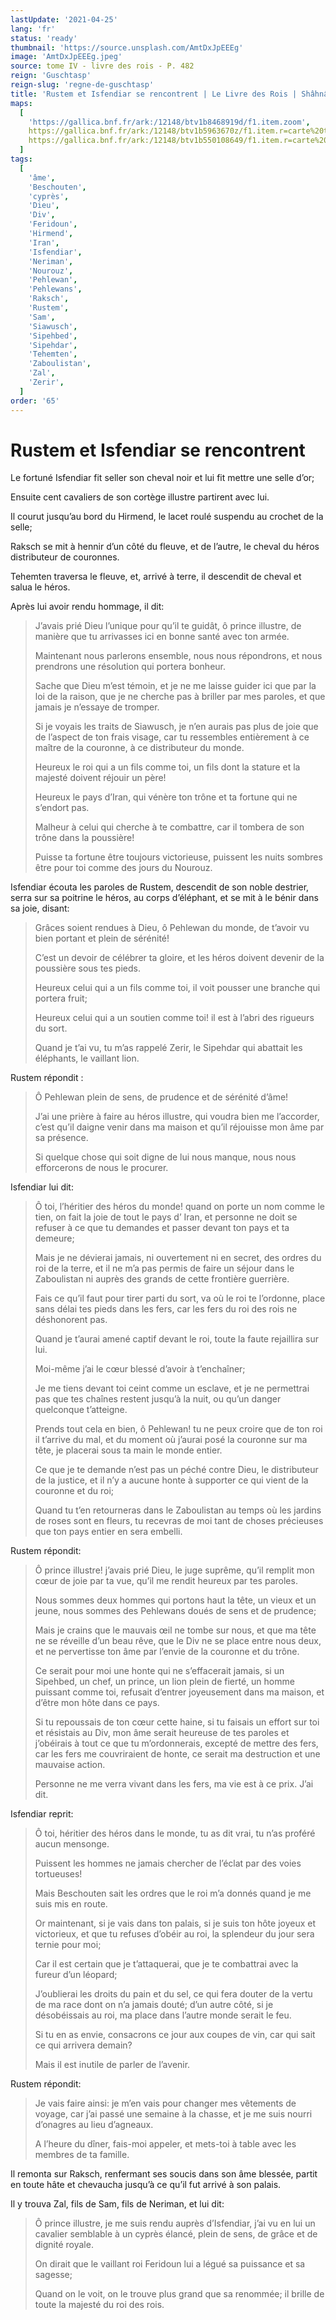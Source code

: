```yaml
---
lastUpdate: '2021-04-25'
lang: 'fr'
status: 'ready'
thumbnail: 'https://source.unsplash.com/AmtDxJpEEEg'
image: 'AmtDxJpEEEg.jpeg'
source: tome IV - livre des rois - P. 482
reign: 'Guschtasp'
reign-slug: 'regne-de-guschtasp'
title: 'Rustem et Isfendiar se rencontrent | Le Livre des Rois | Shâhnâmeh'
maps:
  [
    'https://gallica.bnf.fr/ark:/12148/btv1b8468919d/f1.item.zoom',
    https://gallica.bnf.fr/ark:/12148/btv1b5963670z/f1.item.r=carte%20touran.zoom,
    https://gallica.bnf.fr/ark:/12148/btv1b550108649/f1.item.r=carte%20touran.zoom,
  ]
tags:
  [
    'âme',
    'Beschouten',
    'cyprès',
    'Dieu',
    'Div',
    'Feridoun',
    'Hirmend',
    'Iran',
    'Isfendiar',
    'Neriman',
    'Nourouz',
    'Pehlewan',
    'Pehlewans',
    'Raksch',
    'Rustem',
    'Sam',
    'Siawusch',
    'Sipehbed',
    'Sipehdar',
    'Tehemten',
    'Zaboulistan',
    'Zal',
    'Zerir',
  ]
order: '65'
---
```


<!-- LTeX: language=fr -->

# Rustem et Isfendiar se rencontrent

Le fortuné Isfendiar fit seller son cheval noir et lui fit mettre une selle d’or;

Ensuite cent cavaliers de son cortège illustre partirent avec lui.

Il courut jusqu’au bord du Hirmend, le lacet roulé suspendu au crochet de la selle;

Raksch se mit à hennir d’un côté du fleuve, et de l’autre, le cheval du héros distributeur de couronnes.

Tehemten traversa le fleuve, et, arrivé à terre, il descendit de cheval et salua le héros.

Après lui avoir rendu hommage, il dit:

> J’avais prié Dieu l’unique pour qu’il te guidât, ô prince illustre, de manière que tu arrivasses ici en bonne santé avec ton armée.
>
> Maintenant nous parlerons ensemble, nous nous répondrons, et nous prendrons une résolution qui portera bonheur.
>
> Sache que Dieu m’est témoin, et je ne me laisse guider ici que par la loi de la raison, que je ne cherche pas à briller par mes paroles, et que jamais je n’essaye de tromper.
>
> Si je voyais les traits de Siawusch, je n’en aurais pas plus de joie que de l’aspect de ton frais visage, car tu ressembles entièrement à ce maître de la couronne, à ce distributeur du monde.
>
> Heureux le roi qui a un fils comme toi, un fils dont la stature et la majesté doivent réjouir un père!
>
> Heureux le pays d’Iran, qui vénère ton trône et ta fortune qui ne s’endort pas.
>
> Malheur à celui qui cherche à te combattre, car il tombera de son trône dans la poussière!
>
> Puisse ta fortune être toujours victorieuse, puissent les nuits sombres être pour toi comme des jours du Nourouz.

Isfendiar écouta les paroles de Rustem, descendit de son noble destrier, serra sur sa poitrine le héros, au corps d’éléphant, et se mit à le bénir dans sa joie, disant:

> Grâces soient rendues à Dieu, ô Pehlewan du monde, de t’avoir vu bien portant et plein de sérénité!
>
> C’est un devoir de célébrer ta gloire, et les héros doivent devenir de la poussière sous tes pieds.
>
> Heureux celui qui a un fils comme toi, il voit pousser une branche qui portera fruit;
>
> Heureux celui qui a un soutien comme toi! il est à l’abri des rigueurs du sort.
>
> Quand je t’ai vu, tu m’as rappelé Zerir, le Sipehdar qui abattait les éléphants, le vaillant lion.

Rustem répondit :

> Ô Pehlewan plein de sens, de prudence et de sérénité d’âme!
>
> J’ai une prière à faire au héros illustre, qui voudra bien me l’accorder, c’est qu’il daigne venir dans ma maison et qu’il réjouisse mon âme par sa présence.
>
> Si quelque chose qui soit digne de lui nous manque, nous nous efforcerons de nous le procurer.

Isfendiar lui dit:

> Ô toi, l’héritier des héros du monde! quand on porte un nom comme le tien, on fait la joie de tout le pays d’ Iran, et personne ne doit se refuser à ce que tu demandes et passer devant ton pays et ta demeure;
>
> Mais je ne dévierai jamais, ni ouvertement ni en secret, des ordres du roi de la terre, et il ne m’a pas permis de faire un séjour dans le Zaboulistan ni auprès des grands de cette frontière guerrière.
>
> Fais ce qu’il faut pour tirer parti du sort, va où le roi te l’ordonne, place sans délai tes pieds dans les fers, car les fers du roi des rois ne déshonorent pas.
>
> Quand je t’aurai amené captif devant le roi, toute la faute rejaillira sur lui.
>
> Moi-même j’ai le cœur blessé d’avoir à t’enchaîner;
>
> Je me tiens devant toi ceint comme un esclave, et je ne permettrai pas que tes chaînes restent jusqu’à la nuit, ou qu’un danger quelconque t’atteigne.
>
> Prends tout cela en bien, ô Pehlewan! tu ne peux croire que de ton roi il t’arrive du mal, et du moment où j’aurai posé la couronne sur ma tête, je placerai sous ta main le monde entier.
>
> Ce que je te demande n’est pas un péché contre Dieu, le distributeur de la justice, et il n’y a aucune honte à supporter ce qui vient de la couronne et du roi;
>
> Quand tu t’en retourneras dans le Zaboulistan au temps où les jardins de roses sont en fleurs, tu recevras de moi tant de choses précieuses que ton pays entier en sera embelli.

Rustem répondit:

> Ô prince illustre! j’avais prié Dieu, le juge suprême, qu’il remplit mon cœur de joie par ta vue, qu’il me rendit heureux par tes paroles.
>
> Nous sommes deux hommes qui portons haut la tête, un vieux et un jeune, nous sommes des Pehlewans doués de sens et de prudence;
>
> Mais je crains que le mauvais œil ne tombe sur nous, et que ma tête ne se réveille d’un beau rêve, que le Div ne se place entre nous deux, et ne pervertisse ton âme par l’envie de la couronne et du trône.
>
> Ce serait pour moi une honte qui ne s’effacerait jamais, si un Sipehbed, un chef, un prince, un lion plein de fierté, un homme puissant comme toi, refusait d’entrer joyeusement dans ma maison, et d’être mon hôte dans ce pays.
>
> Si tu repoussais de ton cœur cette haine, si tu faisais un effort sur toi et résistais au Div, mon âme serait heureuse de tes paroles et j’obéirais à tout ce que tu m’ordonnerais, excepté de mettre des fers, car les fers me couvriraient de honte, ce serait ma destruction et une mauvaise action.
>
> Personne ne me verra vivant dans les fers, ma vie est à ce prix. J’ai dit.

Isfendiar reprit:

> Ô toi, héritier des héros dans le monde, tu as dit vrai, tu n’as proféré aucun mensonge.
>
> Puissent les hommes ne jamais chercher de l’éclat par des voies tortueuses!
>
> Mais Beschouten sait les ordres que le roi m’a donnés quand je me suis mis en route.
>
> Or maintenant, si je vais dans ton palais, si je suis ton hôte joyeux et victorieux, et que tu refuses d’obéir au roi, la splendeur du jour sera ternie pour moi;
>
> Car il est certain que je t’attaquerai, que je te combattrai avec la fureur d’un léopard;
>
> J’oublierai les droits du pain et du sel, ce qui fera douter de la vertu de ma race dont on n’a jamais douté; d’un autre côté, si je désobéissais au roi, ma place dans l’autre monde serait le feu.
>
> Si tu en as envie, consacrons ce jour aux coupes de vin, car qui sait ce qui arrivera demain?
>
> Mais il est inutile de parler de l’avenir.

Rustem répondit:

> Je vais faire ainsi: je m’en vais pour changer mes vêtements de voyage, car j’ai passé une semaine à la chasse, et je me suis nourri d’onagres au lieu d’agneaux.
>
> A l’heure du dîner, fais-moi appeler, et mets-toi à table avec les membres de ta famille.

Il remonta sur Raksch, renfermant ses soucis dans son âme blessée, partit en toute hâte et chevaucha jusqu’à ce qu’il fut arrivé à son palais.

Il y trouva Zal, fils de Sam, fils de Neriman, et lui dit:

> Ô prince illustre, je me suis rendu auprès d’Isfendiar, j’ai vu en lui un cavalier semblable à un cyprès élancé, plein de sens, de grâce et de dignité royale.
>
> On dirait que le vaillant roi Feridoun lui a légué sa puissance et sa sagesse;
>
> Quand on le voit, on le trouve plus grand que sa renommée; il brille de toute la majesté du roi des rois.
